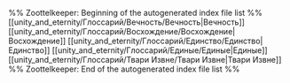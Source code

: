 %% Zoottelkeeper: Beginning of the autogenerated index file list  %%
 [[unity_and_eternity/Глоссарий/Вечность/Вечность|Вечность]]
 [[unity_and_eternity/Глоссарий/Восхождение/Восхождение|Восхождение]]
 [[unity_and_eternity/Глоссарий/Единство/Единство|Единство]]
 [[unity_and_eternity/Глоссарий/Единые/Единые|Единые]]
 [[unity_and_eternity/Глоссарий/Твари Извне/Твари Извне|Твари Извне]]
%% Zoottelkeeper: End of the autogenerated index file list  %%
